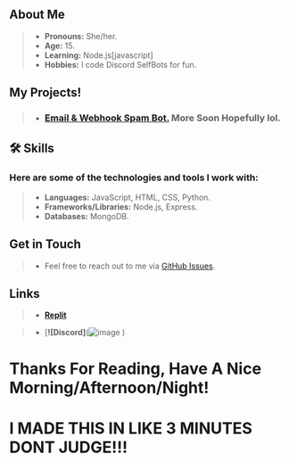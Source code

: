 ## About Me
> - **Pronouns:** She/her.
> - **Age:** 15.
> - **Learning:** Node.js[javascript]
> - **Hobbies:** I code Discord SelfBots for fun.


## My Projects!

> - ### [**Email & Webhook Spam Bot.**](https://github.com/EntomaVasilissaZeta/discord-email-and-webhook-spam-bot.) More Soon Hopefully lol.

## 🛠️ Skills

### Here are some of the technologies and tools I work with:

> - **Languages:** JavaScript, HTML, CSS, Python.
> - **Frameworks/Libraries:** Node.js, Express.
> - **Databases:** MongoDB.
## Get in Touch

> - Feel free to reach out to me via [GitHub Issues](https://github.com/EntomaVasilissaZeta).

## Links

> - [**Replit**](https://replit.com/@EntomaVasilissa)

> - [**![Discord]**(![image](https://github.com/EntomaVasilissaZeta/EntomaVasilissaZeta/assets/174663164/839e547b-e0d3-4b18-8f64-17e72418b2e1)
)



# Thanks For Reading, Have A Nice Morning/Afternoon/Night!


# __I MADE THIS IN LIKE 3 MINUTES DONT JUDGE!!!__
